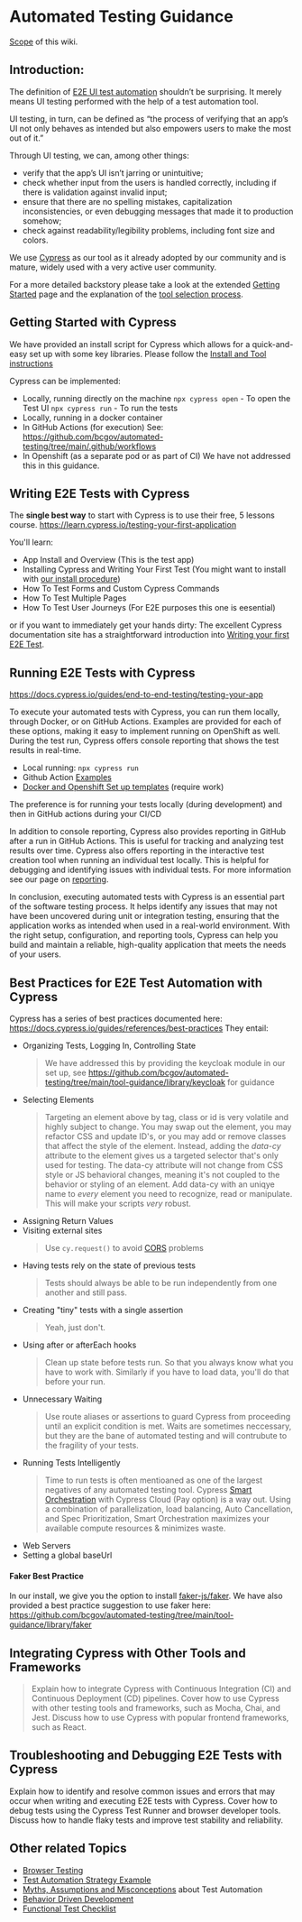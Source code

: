 # Automated Testing Guidance

[Scope](Scope) of this wiki.

## Introduction:

The definition of [E2E UI test automation](Introduction) shouldn’t be surprising. It merely means UI testing performed with the help of a test automation tool.

UI testing, in turn, can be defined as “the process of verifying that an app’s UI not only behaves as intended but also empowers users to make the most out of it.”

Through UI testing, we can, among other things:

- verify that the app’s UI isn’t jarring or unintuitive;
- check whether input from the users is handled correctly, including if there is validation against invalid input;
- ensure that there are no spelling mistakes, capitalization inconsistencies, or even debugging messages that made it to production somehow;
- check against readability/legibility problems, including font size and colors.

We use [Cypress](https://cypress.io) as our tool as it already adopted by our community and is mature, widely used with a very active user community.

For a more detailed backstory please take a look at the extended [Getting Started](Getting-Started) page and the explanation of the [tool selection process](Tool-Choice).

## Getting Started with Cypress

We have provided an install script for Cypress which allows for a quick-and-easy set up with some key libraries. Please follow the [Install and Tool instructions](Tool-Usage)

Cypress can be implemented:

- Locally, running directly on the machine
  `npx cypress open` - To open the Test UI
  `npx cypress run` - To run the tests
- Locally, running in a docker container
- In GitHub Actions (for execution)
  See: https://github.com/bcgov/automated-testing/tree/main/.github/workflows
- In Openshift (as a separate pod or as part of CI)
  We have not addressed this in this guidance.

## Writing E2E Tests with Cypress

The **single best way** to start with Cypress is to use their free, 5 lessons course. https://learn.cypress.io/testing-your-first-application

You'll learn:

- App Install and Overview (This is the test app)
- Installing Cypress and Writing Your First Test (You might want to install with [our install procedure](Tool-Usage))
- How To Test Forms and Custom Cypress Commands
- How To Test Multiple Pages
- How To Test User Journeys (For E2E purposes this one is eesential)

or if you want to immediately get your hands dirty:
The excellent Cypress documentation site has a straightforward introduction into [Writing your first E2E Test](https://docs.cypress.io/guides/end-to-end-testing/writing-your-first-end-to-end-test).

## Running E2E Tests with Cypress

https://docs.cypress.io/guides/end-to-end-testing/testing-your-app

To execute your automated tests with Cypress, you can run them locally, through Docker, or on GitHub Actions.
Examples are provided for each of these options, making it easy to implement running on OpenShift as well. During the test run, Cypress offers console reporting that shows the test results in real-time.

- Local running: `npx cypress run`
- Github Action [Examples](https://github.com/bcgov/automated-testing/tree/main/.github/workflows)
- [Docker and Openshift Set up templates](https://github.com/bcgov/automated-testing/tree/main/tool-guidance/containers) (require work)

The preference is for running your tests locally (during development) and then in GitHub actions during your CI/CD

In addition to console reporting, Cypress also provides reporting in GitHub after a run in GitHub Actions. This is useful for tracking and analyzing test results over time. Cypress also offers reporting in the interactive test creation tool when running an individual test locally. This is helpful for debugging and identifying issues with individual tests. For more information see our page on [reporting](Reporting).

In conclusion, executing automated tests with Cypress is an essential part of the software testing process. It helps identify any issues that may not have been uncovered during unit or integration testing, ensuring that the application works as intended when used in a real-world environment. With the right setup, configuration, and reporting tools, Cypress can help you build and maintain a reliable, high-quality application that meets the needs of your users.

## Best Practices for E2E Test Automation with Cypress

Cypress has a series of best practices documented here: https://docs.cypress.io/guides/references/best-practices
They entail:

- Organizing Tests, Logging In, Controlling State
  > We have addressed this by providing the keycloak module in our set up, see https://github.com/bcgov/automated-testing/tree/main/tool-guidance/library/keycloak for guidance
- Selecting Elements
  > Targeting an element above by tag, class or id is very volatile and highly subject to change. You may swap out the element, you may refactor CSS and update ID's, or you may add or remove classes that affect the style of the element.
  > Instead, adding the _data-cy_ attribute to the element gives us a targeted selector that's only used for testing.
  > The data-cy attribute will not change from CSS style or JS behavioral changes, meaning it's not coupled to the behavior or styling of an element.
  > Add data-cy with an uniqye name to _every_ element you need to recognize, read or manipulate. This will make your scripts _very_ robust.
- Assigning Return Values
- Visiting external sites
  > Use `cy.request()` to avoid [CORS](https://en.wikipedia.org/wiki/Cross-origin_resource_sharing) problems
- Having tests rely on the state of previous tests
  > Tests should always be able to be run independently from one another and still pass.
- Creating "tiny" tests with a single assertion
    > Yeah, just don't.
- Using after or afterEach hooks
  > Clean up state before tests run. So that you always know what you have to work with. Similarly if you have to load data, you'll do that before your run.
- Unnecessary Waiting
  > Use route aliases or assertions to guard Cypress from proceeding until an explicit condition is met. Waits are sometimes neccessary, but they are the bane of automated testing and will contrubute to the fragility of your tests.
- Running Tests Intelligently
    > Time to run tests is often mentioaned as one of the largest negatives of any automated testing tool. Cypress [Smart Orchestration](https://docs.cypress.io/guides/cloud/smart-orchestration) with Cypress Cloud (Pay option) is a way out. Using a combination of parallelization, load balancing, Auto Cancellation, and Spec Prioritization, Smart Orchestration maximizes your available compute resources & minimizes waste.
- Web Servers
- Setting a global baseUrl

#### Faker Best Practice

In our install, we give you the option to install [faker-js/faker](https://www.npmjs.com/package/@faker-js/faker). We have also provided a best practice suggestion to use faker here: https://github.com/bcgov/automated-testing/tree/main/tool-guidance/library/faker

## Integrating Cypress with Other Tools and Frameworks

> Explain how to integrate Cypress with Continuous Integration (CI) and Continuous Deployment (CD) pipelines.
> Cover how to use Cypress with other testing tools and frameworks, such as Mocha, Chai, and Jest.
> Discuss how to use Cypress with popular frontend frameworks, such as React.

## Troubleshooting and Debugging E2E Tests with Cypress

Explain how to identify and resolve common issues and errors that may occur when writing and executing E2E tests with Cypress.
Cover how to debug tests using the Cypress Test Runner and browser developer tools.
Discuss how to handle flaky tests and improve test stability and reliability.

## Other related Topics

- [Browser Testing](Browser-Testing)
- [Test Automation Strategy Example](Strategy)
- [Myths, Assumptions and Misconceptions](Myths,-Assumptions-and-Misconceptions) about Test Automation
- [Behavior Driven Development](BDD)
- [Functional Test Checklist](Functional-Test-Checklist)

